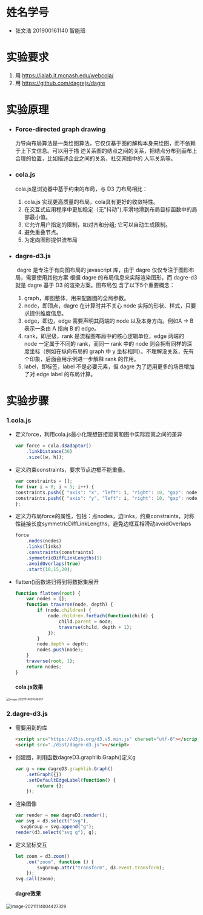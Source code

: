 # 姓名学号

- 张文浩 201900161140 智能班

# 实验要求

1. 用 https://ialab.it.monash.edu/webcola/
2. 用 https://github.com/dagrejs/dagre

# 实验原理

- ### Force-directed graph drawing

  ​		力导向布局算法是一类绘图算法，它仅仅基于图的解构本身来绘图，而不依赖于上下文信息。可以用于描 述关系图的结点之间的关系，把结点分布到画布上合理的位置，比如描述企业之间的关系，社交网络中的 人际关系等。

- ### cola.js

  cola.js是浏览器中基于约束的布局，与 D3 力布局相比： 

  1. cola.js 实现更高质量的布局，cola具有更好的收敛特性。
  2. 在交互式应用程序中更加稳定（无"抖动"),平滑地滑到布局目标函数中的局部最小值。
  3. 它允许用户指定的限制，如对齐和分组; 它可以自动生成限制。
  4. 避免重叠节点。
  5. 为定向图形提供流布局

- ### dagre-d3.js

  ​		dagre 是专注于有向图布局的 javascript 库，由于 dagre 仅仅专注于图形布局，需要使用其他方案 根据 dagre 的布局信息来实际渲染图形，而 dagre-d3 就是 dagre 基于 D3 的渲染方案。图布局包 含了以下5个重要概念： 

  1. graph，即图整体，用来配置图的全局参数。
  2. node，即顶点，dagre 在计算时并不关心 node 实际的形状、样式，只要求提供维度信息。
  3. edge，即边，edge 需要声明其两端的 node 以及本身方向。例如A -> B表示一条由 A 指向 B 的 edge。
  4. rank，即层级，rank 是流程图布局中的核心逻辑单位，edge 两端的 node 一定属于不同的 rank，而同一 rank 中的 node 则会拥有同样的深度坐标（例如在纵向布局的 graph 中 y 坐标相同）。不理解没关系，先有个印象，后面会用示例进一步解释 rank 的作用。
  5. label，即标签，label 不是必要元素，但 dagre 为了适用更多的场景增加了对 edge label 的布局计算。

# 实验步骤

### 1.cola.js

- 定义force，利用cola.js最小化理想链接距离和图中实际距离之间的差异

  ```js
  var force = cola.d3adaptor()
      .linkDistance(30)
      .size([w, h]);
  ```

- 定义约束constraints，要求节点边框不能重叠。

  ```js
  var constraints = [];
  for (var i = 0; i < 5; i++) {
  constraints.push({ "axis": "x", "left": i, "right": 10, "gap": nodeRadius });
  constraints.push({ "axis": "y", "left": i, "right": 10, "gap": nodeRadius });
  };
  ```

- 定义力布局force的属性，包括：点nodes，边links，约束constraints，对称性链接长度symmetricDiffLinkLengths，避免边框互相滑动avoidOverlaps

  ```js
  force
      .nodes(nodes)
      .links(links)
      .constraints(constraints)
      .symmetricDiffLinkLengths(5)
      .avoidOverlaps(true)
      .start(10,15,20);
  ```

- flatten()函数递归得到将数据集展开

  ```js
  function flatten(root) {
      var nodes = [];
      function traverse(node, depth) {
          if (node.children) {
              node.children.forEach(function(child) {
                  child.parent = node;
                  traverse(child, depth + 1);
              });
          }
          node.depth = depth;
          nodes.push(node);
      }
      traverse(root, 1);
      return nodes;
  }
  ```

  #### cola.js效果

<img src="G:\Tableau\image\image-20211114001046357.png" alt="image-20211114001046357" style="zoom:50%;" />

### 2.dagre-d3.js

- 需要用到的库

  ```html
  <script src="https://d3js.org/d3.v5.min.js" charset="utf-8"></script>
  <script src="./dist/dagre-d3.js"></script>
  ```

- 创建图，利用函数dagreD3.graphlib.Graph()定义g

  ```js
  var g = new dagreD3.graphlib.Graph()
      .setGraph({})
      .setDefaultEdgeLabel(function() {
          return {};
      });
  ```

- 渲染图像

  ```js
  var render = new dagreD3.render();
  var svg = d3.select("svg"),
  	svgGroup = svg.append("g");
  render(d3.select("svg g"), g);
  ```

- 定义鼠标交互

  ```js
  let zoom = d3.zoom()
      .on("zoom", function () {
          svgGroup.attr("transform", d3.event.transform);
      });
  svg.call(zoom);
  ```

  #### dagre效果

<img src="G:\Tableau\image\image-20211114004427329.png" alt="image-20211114004427329" style="zoom:80%;" />